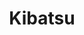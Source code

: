 ---
layout: place
title: "Kibatsu"
permalink: /california/san-francisco/kibatsu.html
stateAbbr: CA
stateName: California
cityName: San Francisco
seo:
  name: "Kibatsu"
  type: Restaurant
  links: https://www.kibatsusushi.com/
description: "Kibatsu serves delicious sushi in San Francisco, California. Try fresh Japanese dishes for a great dining experience. Available for takeout, delivery, and dinner."
place_id: ChIJ_6lGs5OBhYARMZbrb4T5Os4
photos:
  - name: >-
      places/ChIJ_6lGs5OBhYARMZbrb4T5Os4/photos/AeeoHcJojJtnVpnyUn-VTzkY_e5XW1uuVfg3QkxqGavVbfoqCv1cJYrStDvjbvTsCxDS1xx8GNejKtS5A64IvgNxcjGpXVHBoHjYULLbf87wB--t1jTHVcKuPoMTN2cXZeTzt2YoSWHGjRRiI2mZhol-V0RUgUvqfSJkIBmEnznx6RuoesnvADFsLAnW560vdh3FKf8U3Pg7SLKJne2zwdWHVpBc_AYoDeBnMl4lsgQpQNR-OBGFh1HdD8whZmpGCtCRBTeMGFH-qeyu3VL1dOJRfNeomeXmCp6JuMcI82YUjk9rpiLaSccbqx3Q2C1sNo-MOsgMrSagA4UF35VnmXPepgrqHN5WNCkbdnzdo8QZ-ohdV3Za_H0VTTQ3BwjIZyZCD7cKBaT1ex5_3qDSkpm-q_u3gLvHZyyrT-zTNTGzQz0tJQ1K
    widthPx: 3024
    heightPx: 4032
    authorAttributions:
      - displayName: S Kim
        uri: https://maps.google.com/maps/contrib/115461098368567376433
        photoUri: >-
          https://lh3.googleusercontent.com/a-/ALV-UjX-IPcRz5oKldyvvAXvi8qWHoS1zWoyAxtIHOyYYkAcCOkUnLmrSA=s100-p-k-no-mo
    flagContentUri: >-
      https://www.google.com/local/imagery/report/?cb_client=maps_api_places.places_api&image_key=!1e10!2sCIHM0ogKEICAgMCItN7JpQE&hl=en-US
    googleMapsUri: >-
      https://www.google.com/maps/place//data=!3m4!1e2!3m2!1sCIHM0ogKEICAgMCItN7JpQE!2e10!4m2!3m1!1s0x80858193b346a9ff:0xce3af9846feb9631
  - name: >-
      places/ChIJ_6lGs5OBhYARMZbrb4T5Os4/photos/AeeoHcIDiOSo32-LCltenu_LYKRZ336_wh7b_gy2odwK8kHLXNubfjcFqZdE4iYqZUwdDrT87lD7He9cKiQZNCYQI3P4fhUtuRhIN7bKO7k7ILTtt17-j0z7MxOOPLRnHQOl4MD4qcTJbUZ8kjhUvh5uOtd95cur65UiXY7YsyXlJEw2WCUDjz_-i_eut0JtMfTF9fVp5CLYISgvfcHeotgwtt3f0ECnYGNZYDkZz0xFVVpMNWAyoUoxAUgg2t9QYelRi0dYYWJpGtxS4OdkPfEky2PdRt0vfeJSe4Bhl8Cravi5ypoHGyT2kEHE1Jwg_vr3Sk9xcK-B8Lhn9WGU1V3uMxmufJMawtb4B5hs2q7I8-PsAzm_fibWaQg137WkW5uJ8btjK3lhlReL0r_IbGNUrO1YmFEpAWfnlYGxwmxFA2RraqWq
    widthPx: 3024
    heightPx: 4032
    authorAttributions:
      - displayName: Pasha Gleyzer
        uri: https://maps.google.com/maps/contrib/111725531868188826917
        photoUri: >-
          https://lh3.googleusercontent.com/a-/ALV-UjXSpX2qzdu_d46EuY5oE2BpsvR8tbK1qVpeNksVIRmVf7Ib7QEVqw=s100-p-k-no-mo
    flagContentUri: >-
      https://www.google.com/local/imagery/report/?cb_client=maps_api_places.places_api&image_key=!1e10!2sCIHM0ogKEICAgICq4oL_8wE&hl=en-US
    googleMapsUri: >-
      https://www.google.com/maps/place//data=!3m4!1e2!3m2!1sCIHM0ogKEICAgICq4oL_8wE!2e10!4m2!3m1!1s0x80858193b346a9ff:0xce3af9846feb9631
  - name: >-
      places/ChIJ_6lGs5OBhYARMZbrb4T5Os4/photos/AeeoHcJFMrfX3cI_xm2VLOR7rnzlLRe2nxHk4jgEqr9Su0AEGeV0kyLGt1T2zyRDqvJgj_ncKD3Sw8JYyl1VQ8LFG1oX97Z7OT-yMwx4kXbc4Q8Ov7f7Ug1NhK4O0A20-ymD0IDwxn1GBbh51lHi2DIg_XwLazFjwu62kp0xw4ESn-KkE0-Q_EQcmR7MJbfMa1KSRpaOz7yvR6NZuBqmqrdecJrOZdT6qb9m79aqoTsazf_z5CxBuKk4TEwenfSF08knx0NNiqfY6vpVUbRBG-Ttc9Tth2JpzVJO2e1P0KNK7i423WLjLRFjRjjvuKlmJ6qfgnSQ_0k3w8XKT-I1EsElujqCytEP_2RLgB5gxHMJCv8XrCT83_ACdGXJLczIGQU-crAu_U-la6Qh47qUCSy-4PSO6N3CXmtTT-il0PVQlc_3ZA
    widthPx: 3024
    heightPx: 4032
    authorAttributions:
      - displayName: S Kim
        uri: https://maps.google.com/maps/contrib/115461098368567376433
        photoUri: >-
          https://lh3.googleusercontent.com/a-/ALV-UjX-IPcRz5oKldyvvAXvi8qWHoS1zWoyAxtIHOyYYkAcCOkUnLmrSA=s100-p-k-no-mo
    flagContentUri: >-
      https://www.google.com/local/imagery/report/?cb_client=maps_api_places.places_api&image_key=!1e10!2sCIHM0ogKEICAgMCItN7JVQ&hl=en-US
    googleMapsUri: >-
      https://www.google.com/maps/place//data=!3m4!1e2!3m2!1sCIHM0ogKEICAgMCItN7JVQ!2e10!4m2!3m1!1s0x80858193b346a9ff:0xce3af9846feb9631
  - name: >-
      places/ChIJ_6lGs5OBhYARMZbrb4T5Os4/photos/AeeoHcIff1EVMNOiKaO1DYTJmOOpSZiHoCLaMAxZ6FHIGK_i6dbDHEAlFp7q6WndF_cf6WpaNqekYJMp1-OmajOJlXYl0aVqoSf0br_ZZCkoWSgwyNpE1pjtC3qYpPE2Ynge3-Xoci7eMI2IWS94-zGGbCYuxs8rzIinTDrFcwzL328wC2FKFCgxCEbxtowFA-BzXDpUOlnfPZuU6SxoDiLD8Wlt8z_CONr6r28fBWdIzF-tgH7STe2vNbAzBqREbHe9gH3WgiqXsTf6RmIZQSqSmDSybm5YC2E_HmbZAsYXVy4wkJoyQPufQ9BMTSOEVo7B2lDQ8SoMn-zApAk7jJKvwjNUoUHIqIzyp6M7zr_foJcQMtqYugtUHO9s67XAoupzH4Ke_RT1j_1IXGa0pKhdJ-c9cGgw1cUpRiNGvCav_ykqzfy0
    widthPx: 4032
    heightPx: 3024
    authorAttributions:
      - displayName: Douglas and Anita Scribner
        uri: https://maps.google.com/maps/contrib/105843526320843140438
        photoUri: >-
          https://lh3.googleusercontent.com/a-/ALV-UjUZzvA82NgBXAynrdiylDYlBZCl0m_ViNahPmEffaCffBjHJMvG=s100-p-k-no-mo
    flagContentUri: >-
      https://www.google.com/local/imagery/report/?cb_client=maps_api_places.places_api&image_key=!1e10!2sCIHM0ogKEICAgMDgzoaAmQE&hl=en-US
    googleMapsUri: >-
      https://www.google.com/maps/place//data=!3m4!1e2!3m2!1sCIHM0ogKEICAgMDgzoaAmQE!2e10!4m2!3m1!1s0x80858193b346a9ff:0xce3af9846feb9631
  - name: >-
      places/ChIJ_6lGs5OBhYARMZbrb4T5Os4/photos/AeeoHcKUzqVicUoxeEfuomCV1juhUZlSxri1EgunkV4tW_5OceMiy2rciKOftY19fNxipy-MoxxKQHppxZoXlMcsWlMBpQdD1GYddgec50p2ZvTNvQz5vzMqzqmvU7x0dAmI1H7bd_sTzzSGbwUKdwltOpt9kKotV0wfVqvpOhv9Cg3wmL3k3fPee2QCpJUeYiKDo94zepymPu_z6_ErR1c28R8jKuutI5EIeScx9f0K8kjLOK4gszp771ro3dy2mEp2KCAVgaJNGc64XQeabTz8MEN1tvunM2sAhNXMFgplJR_1Gwazz7xVp1nmZsYmOI4Y38qs-UZdDY2ZxdudhztZcQb46Hy-8K6jnEDwdOb73DuD_Hcv7E3ZKJCwg8vZID2jLl6e6-Od-Xqs1D61ah44ZT9oxfpwP4NCiW1z7WNaY761PQ
    widthPx: 3024
    heightPx: 4032
    authorAttributions:
      - displayName: Jamie Li
        uri: https://maps.google.com/maps/contrib/110752520170306754861
        photoUri: >-
          https://lh3.googleusercontent.com/a-/ALV-UjURuO-V_R2BAMq8h4T4MgX-Ny4sQ8CBKULZwaapIj8IhxpedBm_=s100-p-k-no-mo
    flagContentUri: >-
      https://www.google.com/local/imagery/report/?cb_client=maps_api_places.places_api&image_key=!1e10!2sCIHM0ogKEICAgID7_NfrfA&hl=en-US
    googleMapsUri: >-
      https://www.google.com/maps/place//data=!3m4!1e2!3m2!1sCIHM0ogKEICAgID7_NfrfA!2e10!4m2!3m1!1s0x80858193b346a9ff:0xce3af9846feb9631
  - name: >-
      places/ChIJ_6lGs5OBhYARMZbrb4T5Os4/photos/AeeoHcJIB8J8lheq3cHsCXtwiM1QfZNVtf1YK2ND5KXUrMUla2g61HNgZfArs4ArkXF7NKb8CSFMpyUnDOrkXTWgUOEJ9AvLC27hi6eMpNblNxxZSzzC-xRKl7wuIi-Su6Y_y2-9vwel2uC_x74r_XlQL-A-vgjCVrOtPWHSVoaXx5BCLMgm6H5jINiUVjHsqkCaUz_ruNvR3kTa7feAE1aItHzvbkHUng8amaiMuHRH1uRM7WcL8Y3EW_JBu4J9leTbcPNLqeX2nj5b4_QnhKZcoEBNJkuv_SHy49RSE4JjiXPiU52yZ3SwgRWQcgEtqS3T6VQ5wHvfCNIKS_7_-JE9vF4PG3FWo3Nc_3omfb9kYNUta0oTymttXvSwLGlM4Ak1M5hN_sltpQUoCwvca4XlrTPiU4IId00DM1SBspXpkrimig
    widthPx: 3024
    heightPx: 4032
    authorAttributions:
      - displayName: Jamie Li
        uri: https://maps.google.com/maps/contrib/110752520170306754861
        photoUri: >-
          https://lh3.googleusercontent.com/a-/ALV-UjURuO-V_R2BAMq8h4T4MgX-Ny4sQ8CBKULZwaapIj8IhxpedBm_=s100-p-k-no-mo
    flagContentUri: >-
      https://www.google.com/local/imagery/report/?cb_client=maps_api_places.places_api&image_key=!1e10!2sCIHM0ogKEICAgID7_Ne3Yw&hl=en-US
    googleMapsUri: >-
      https://www.google.com/maps/place//data=!3m4!1e2!3m2!1sCIHM0ogKEICAgID7_Ne3Yw!2e10!4m2!3m1!1s0x80858193b346a9ff:0xce3af9846feb9631
  - name: >-
      places/ChIJ_6lGs5OBhYARMZbrb4T5Os4/photos/AeeoHcKOuiAQfY8wGEZ5SwkZK53zW_EL49cgqL3UHy60fRMfNhOQJ9azG7QXn-i_ycl-asgDtk1Yeb6OtmNWB1xJjdiqqw50Es5FIDKNp9lWj1kKWs8CMNyRoeATTz4aUCiHSsDmCsgTph67lUd-iJcWD7Lpk29tNoD0dp-Zt0x6XwMWuQyDoj6hSiPBuDejkt5Wg_paHQrDbWgBFQh6t5gjYe2iBwFD2FgqjBdHhRMdwSHl-z62h-q6uVZI6MDw1XvXj1VmfujNMjx4xU16YrigQqCzIEOf_cJhKzMlQc2nfM4cqa38q8_kWPunrIpAGhzA5lI2QYYdS7llK4Fb6_L7xK4y38LXCZGhRZ2yjMG02aKSbbBYgumNX4G_jEaAsiZFAUuAlpwJSkF2EUSOd1n5DZ0Jw7GbYawMR9TBoTfCt96nHQIv
    widthPx: 3024
    heightPx: 4032
    authorAttributions:
      - displayName: S Kim
        uri: https://maps.google.com/maps/contrib/115461098368567376433
        photoUri: >-
          https://lh3.googleusercontent.com/a-/ALV-UjX-IPcRz5oKldyvvAXvi8qWHoS1zWoyAxtIHOyYYkAcCOkUnLmrSA=s100-p-k-no-mo
    flagContentUri: >-
      https://www.google.com/local/imagery/report/?cb_client=maps_api_places.places_api&image_key=!1e10!2sCIHM0ogKEICAgMCItN7JlQE&hl=en-US
    googleMapsUri: >-
      https://www.google.com/maps/place//data=!3m4!1e2!3m2!1sCIHM0ogKEICAgMCItN7JlQE!2e10!4m2!3m1!1s0x80858193b346a9ff:0xce3af9846feb9631
  - name: >-
      places/ChIJ_6lGs5OBhYARMZbrb4T5Os4/photos/AeeoHcLWcMTZM9CQn0D4yeHY01UZ2hdTuHbLHSQuqiaE1miXhAaNvhhx1TnAKIowt0NwgTxr3IBx_ezeG9QFaBrCZhuHK_gMZeOceXwV8Wt9oyYjWvmsEX66m8sQ1zKng78NS_oVeZAFk7aJJqNIzNuacD42_BP1349hzVlQRlw14EVS54fx-5O3J7eS8c-LK089t_hQy4PHlc2W8t-cTQx8H1uuypRTZK8VY3o02hhhEjluyv86BoLrxCmwxpUSESe1kxCnk7KolM-6B--VnxZ3WtnPvgScdbngTJIKTGlE-NPuHM75yZMwObldsZ8_nd_hIQvuQ1ejtSD4LagC23_Dj_JkUWjV02i2CS6k_j6tefiRipu8AxPNMntO5wges8GdXklcqx6EhThvAmVr2vZGTHxDusRPs_bmeLlSSmnnVXARw5or
    widthPx: 3024
    heightPx: 4032
    authorAttributions:
      - displayName: Douglas and Anita Scribner
        uri: https://maps.google.com/maps/contrib/105843526320843140438
        photoUri: >-
          https://lh3.googleusercontent.com/a-/ALV-UjUZzvA82NgBXAynrdiylDYlBZCl0m_ViNahPmEffaCffBjHJMvG=s100-p-k-no-mo
    flagContentUri: >-
      https://www.google.com/local/imagery/report/?cb_client=maps_api_places.places_api&image_key=!1e10!2sCIHM0ogKEICAgMDgzoaA2QE&hl=en-US
    googleMapsUri: >-
      https://www.google.com/maps/place//data=!3m4!1e2!3m2!1sCIHM0ogKEICAgMDgzoaA2QE!2e10!4m2!3m1!1s0x80858193b346a9ff:0xce3af9846feb9631
  - name: >-
      places/ChIJ_6lGs5OBhYARMZbrb4T5Os4/photos/AeeoHcKIu7B-iVQ1oauzhGRa5Tr-ZGq3xBOWxP0RQFvucizMbhPfROa5-kKMx1pwaa9pTiQfucIvBGXq1CF75BSMX1fBEsYaxn4XxfVD-coj64LWc5GkrohknkDYn0lvDzj7fseWsyK7P9EdLfBHgrtO2v_FGjMQRgeK9FjzDTpIU4i4x1-w8bSl7cQtxYiwXdKCUiXVJE8fp_NSuAnX9L2-MLkpT_v4prkOupVWeApwZEQ1m_HSEzgE8EOkRY7pkD-18sNEz7uLffllFlquBWs8PJj-Lmo9BW0S4QeuAeSi9XNYstRcP4mspACgn2vB9OkLPk0fyk3816zJWJ5ZIrrzCDy-xWFKTWtL4UplZri2ZB0kYTr6B5gp9oVAFctNWjY8a0r9PhPH60LtaZfK4GsfkDcJxpFTjaYagN8KVC_JhohE6Q
    widthPx: 3024
    heightPx: 4032
    authorAttributions:
      - displayName: Jamie Li
        uri: https://maps.google.com/maps/contrib/110752520170306754861
        photoUri: >-
          https://lh3.googleusercontent.com/a-/ALV-UjURuO-V_R2BAMq8h4T4MgX-Ny4sQ8CBKULZwaapIj8IhxpedBm_=s100-p-k-no-mo
    flagContentUri: >-
      https://www.google.com/local/imagery/report/?cb_client=maps_api_places.places_api&image_key=!1e10!2sCIHM0ogKEICAgID7_Ne3Uw&hl=en-US
    googleMapsUri: >-
      https://www.google.com/maps/place//data=!3m4!1e2!3m2!1sCIHM0ogKEICAgID7_Ne3Uw!2e10!4m2!3m1!1s0x80858193b346a9ff:0xce3af9846feb9631
  - name: >-
      places/ChIJ_6lGs5OBhYARMZbrb4T5Os4/photos/AeeoHcLdi_gOONCCjb0xglnMMvGlER0yNbG9OhBkoQfXit0gNmBVhxlflFuNRi2NaDYt4Pf_On7LDBh8llt_9AZR4HWYZEoeJv4fuh8FiIgiSbiDUw3M-mSrmK8hDRV5Ev5Hrb-_AWHmNEhetX0rE9Jv4_yp2aVjuwTYJxER1r3VWMoVdm7zRH2YCdDaIO9xKTEEvKKq8cOQ-kPV5l_DaN_lu4Xpcx6zeCDOj78i_1x8ZkscObFmxP2t4WZEvNX0UbbHb9BE0gGQf_WdCdwdoNw5LeWefo8aMe9VKzJ1FzdjlnqrZk-mqbr_QvScpkdsxmC5xs3nzLMTIYQGw3WBkf6i3EdqIhkIV9HLVvxumVtNVVLsqN99cIzkI125vyUVk_8mE6x_f8GT9YS7UC8TnpkiI6pum_isSwjl44a96qcCpDiWvA
    widthPx: 3600
    heightPx: 4800
    authorAttributions:
      - displayName: ayush kalani
        uri: https://maps.google.com/maps/contrib/104431593662302929240
        photoUri: >-
          https://lh3.googleusercontent.com/a-/ALV-UjUl87MXaBoKVCghSNlXZZTzBrMJx3c329RGyqLscBxl324jlEdHKQ=s100-p-k-no-mo
    flagContentUri: >-
      https://www.google.com/local/imagery/report/?cb_client=maps_api_places.places_api&image_key=!1e10!2sCIHM0ogKEICAgICdjfj1RQ&hl=en-US
    googleMapsUri: >-
      https://www.google.com/maps/place//data=!3m4!1e2!3m2!1sCIHM0ogKEICAgICdjfj1RQ!2e10!4m2!3m1!1s0x80858193b346a9ff:0xce3af9846feb9631
address: 400 Haight St, San Francisco, CA 94117, USA
street: 400 Haight St
city: San Francisco
state: CA
zip: '94117'
country: USA
neighborhood: Lower Haight
latitude: '37.772484'
longitude: '-122.429007'
accessibility_options:
  wheelchairAccessibleParking: false
  wheelchairAccessibleSeating: true
business_status: OPERATIONAL
name: Kibatsu
google_maps_links:
  directionsUri: >-
    https://www.google.com/maps/dir//''/data=!4m7!4m6!1m1!4e2!1m2!1m1!1s0x80858193b346a9ff:0xce3af9846feb9631!3e0
  placeUri: https://maps.google.com/?cid=14860464267671082545
  writeAReviewUri: >-
    https://www.google.com/maps/place//data=!4m3!3m2!1s0x80858193b346a9ff:0xce3af9846feb9631!12e1
  reviewsUri: >-
    https://www.google.com/maps/place//data=!4m4!3m3!1s0x80858193b346a9ff:0xce3af9846feb9631!9m1!1b1
  photosUri: >-
    https://www.google.com/maps/place//data=!4m3!3m2!1s0x80858193b346a9ff:0xce3af9846feb9631!10e5
primary_type: Japanese Restaurant
opening_hours:
  regular: null
  current: null
secondary_opening_hours:
  regular:
    weekdayDescriptions: null
    type: null
  current:
    weekdayDescriptions: null
    type: null
phone: (415) 872-9636
price_level: PRICE_LEVEL_MODERATE
price_range: $50 &ndash; $100
rating: '4.5'
rating_count: 0
website: https://www.kibatsusushi.com/
reviews:
  - name: >-
      places/ChIJ_6lGs5OBhYARMZbrb4T5Os4/reviews/ChZDSUhNMG9nS0VJQ0FnTURnem9hQUNREAE
    relativePublishTimeDescription: a month ago
    rating: 5
    text:
      text: >-
        The other night, we had a wonderful dinner, at Kibatsu. I don’t know
        when I’ve had such an amazing omakase set!


        The restaurant is tastefully decorated and the lovely lighting lends to
        a feeling of intimacy! Table settings were unique for each dish
        presented and the staff were warm and attentive!


        Roy was fabulous in creating innovative and unusual dishes for us on our
        Omakase, though we added a few items! The selection of seafood was
        delicious and aesthetically beautiful! It included many types of fish
        that are rare for sushi restaurants to serve outside of Japan. The crab
        broth was absolutely delicious and the steak and cloud mushrooms,
        followed by caviar embellished ice cream cones were a fabulous ending to
        a delectable seafood meal!


        Will definitely be back to this restaurant when I am in town!!!😉
      languageCode: en
    originalText:
      text: >-
        The other night, we had a wonderful dinner, at Kibatsu. I don’t know
        when I’ve had such an amazing omakase set!


        The restaurant is tastefully decorated and the lovely lighting lends to
        a feeling of intimacy! Table settings were unique for each dish
        presented and the staff were warm and attentive!


        Roy was fabulous in creating innovative and unusual dishes for us on our
        Omakase, though we added a few items! The selection of seafood was
        delicious and aesthetically beautiful! It included many types of fish
        that are rare for sushi restaurants to serve outside of Japan. The crab
        broth was absolutely delicious and the steak and cloud mushrooms,
        followed by caviar embellished ice cream cones were a fabulous ending to
        a delectable seafood meal!


        Will definitely be back to this restaurant when I am in town!!!😉
      languageCode: en
    authorAttribution:
      displayName: Douglas and Anita Scribner
      uri: https://www.google.com/maps/contrib/105843526320843140438/reviews
      photoUri: >-
        https://lh3.googleusercontent.com/a-/ALV-UjUZzvA82NgBXAynrdiylDYlBZCl0m_ViNahPmEffaCffBjHJMvG=s128-c0x00000000-cc-rp-mo
    publishTime: '2025-02-24T19:11:53.171179Z'
    flagContentUri: >-
      https://www.google.com/local/review/rap/report?postId=ChZDSUhNMG9nS0VJQ0FnTURnem9hQUNREAE&d=17924085&t=1
    googleMapsUri: >-
      https://www.google.com/maps/reviews/data=!4m6!14m5!1m4!2m3!1sChZDSUhNMG9nS0VJQ0FnTURnem9hQUNREAE!2m1!1s0x80858193b346a9ff:0xce3af9846feb9631
  - name: >-
      places/ChIJ_6lGs5OBhYARMZbrb4T5Os4/reviews/ChZDSUhNMG9nS0VJQ0FnTUNJdE43SlJREAE
    relativePublishTimeDescription: 2 weeks ago
    rating: 5
    text:
      text: |-
        Excellent sushi quality esp for its price.
        Highly recommend sake sushi and toro temaki.

        Friendly and attentive staff.
      languageCode: en
    originalText:
      text: |-
        Excellent sushi quality esp for its price.
        Highly recommend sake sushi and toro temaki.

        Friendly and attentive staff.
      languageCode: en
    authorAttribution:
      displayName: Seulgi Kim
      uri: https://www.google.com/maps/contrib/115461098368567376433/reviews
      photoUri: >-
        https://lh3.googleusercontent.com/a-/ALV-UjUA0UHtfAm4sfCqLSMxgtBRqazsTR-YdAQfFikYbq1Xx2y8upc-=s128-c0x00000000-cc-rp-mo-ba5
    publishTime: '2025-03-30T17:45:24.356971Z'
    flagContentUri: >-
      https://www.google.com/local/review/rap/report?postId=ChZDSUhNMG9nS0VJQ0FnTUNJdE43SlJREAE&d=17924085&t=1
    googleMapsUri: >-
      https://www.google.com/maps/reviews/data=!4m6!14m5!1m4!2m3!1sChZDSUhNMG9nS0VJQ0FnTUNJdE43SlJREAE!2m1!1s0x80858193b346a9ff:0xce3af9846feb9631
  - name: >-
      places/ChIJ_6lGs5OBhYARMZbrb4T5Os4/reviews/ChZDSUhNMG9nS0VJQ0FnSUNuMUkyOEZBEAE
    relativePublishTimeDescription: 6 months ago
    rating: 5
    text:
      text: >-
        Kibatsu is a really special place, one of SF’s best sushi restaurants.
        We’ve come here multiple times now and the food is always spectacular
        with overflowing pieces of fresh fish. Some of their dishes are super
        creative - most recently we had a skewer with tempura lion’s mane
        mushroom that tasted like steak! Chanel (the owner) is SO kind. We can’t
        wait to come back!
      languageCode: en
    originalText:
      text: >-
        Kibatsu is a really special place, one of SF’s best sushi restaurants.
        We’ve come here multiple times now and the food is always spectacular
        with overflowing pieces of fresh fish. Some of their dishes are super
        creative - most recently we had a skewer with tempura lion’s mane
        mushroom that tasted like steak! Chanel (the owner) is SO kind. We can’t
        wait to come back!
      languageCode: en
    authorAttribution:
      displayName: Cynthia Wu
      uri: https://www.google.com/maps/contrib/105279430279644613185/reviews
      photoUri: >-
        https://lh3.googleusercontent.com/a-/ALV-UjVGe0NhUBIqwML8UJvaSbjhYkzAe1mnvtCRIZaYEPsk9TKEz1lQQA=s128-c0x00000000-cc-rp-mo-ba3
    publishTime: '2024-09-23T06:51:48.924456Z'
    flagContentUri: >-
      https://www.google.com/local/review/rap/report?postId=ChZDSUhNMG9nS0VJQ0FnSUNuMUkyOEZBEAE&d=17924085&t=1
    googleMapsUri: >-
      https://www.google.com/maps/reviews/data=!4m6!14m5!1m4!2m3!1sChZDSUhNMG9nS0VJQ0FnSUNuMUkyOEZBEAE!2m1!1s0x80858193b346a9ff:0xce3af9846feb9631
  - name: >-
      places/ChIJ_6lGs5OBhYARMZbrb4T5Os4/reviews/ChdDSUhNMG9nS0VJQ0FnSUQ3X05mcnJBRRAB
    relativePublishTimeDescription: 7 months ago
    rating: 4
    text:
      text: >-
        We did the omakase experience and it was great! Some unique dishes, all
        were delicious though and we left VERY full. The pace is kind of
        strange, they were replacing our dishes with the next course quite
        quickly at first (we were one of the few ones there) and then there were
        some lulls later when it got more crowded. However the ambience is
        easygoing and we enjoyed good conversation while we waited- I also
        appreciate the intimate setting and that you don't have to yell to talk
        to your company. The most unique part was that when we got our ice cream
        dessert, it game with a piece of seared wagyu which was random but fun!
        Will definitely be back.
      languageCode: en
    originalText:
      text: >-
        We did the omakase experience and it was great! Some unique dishes, all
        were delicious though and we left VERY full. The pace is kind of
        strange, they were replacing our dishes with the next course quite
        quickly at first (we were one of the few ones there) and then there were
        some lulls later when it got more crowded. However the ambience is
        easygoing and we enjoyed good conversation while we waited- I also
        appreciate the intimate setting and that you don't have to yell to talk
        to your company. The most unique part was that when we got our ice cream
        dessert, it game with a piece of seared wagyu which was random but fun!
        Will definitely be back.
      languageCode: en
    authorAttribution:
      displayName: Jamie Li
      uri: https://www.google.com/maps/contrib/110752520170306754861/reviews
      photoUri: >-
        https://lh3.googleusercontent.com/a-/ALV-UjURuO-V_R2BAMq8h4T4MgX-Ny4sQ8CBKULZwaapIj8IhxpedBm_=s128-c0x00000000-cc-rp-mo-ba4
    publishTime: '2024-08-22T14:17:47.947254Z'
    flagContentUri: >-
      https://www.google.com/local/review/rap/report?postId=ChdDSUhNMG9nS0VJQ0FnSUQ3X05mcnJBRRAB&d=17924085&t=1
    googleMapsUri: >-
      https://www.google.com/maps/reviews/data=!4m6!14m5!1m4!2m3!1sChdDSUhNMG9nS0VJQ0FnSUQ3X05mcnJBRRAB!2m1!1s0x80858193b346a9ff:0xce3af9846feb9631
  - name: >-
      places/ChIJ_6lGs5OBhYARMZbrb4T5Os4/reviews/ChZDSUhNMG9nS0VJQ0FnTUR3ejVXeEJREAE
    relativePublishTimeDescription: 2 weeks ago
    rating: 1
    text:
      text: >-
        Worst sushi and Japanese dining experience in San Francisco after living
        here for 5 years . We ordered and waited for 30 minutes and then were
        told our fish is out of stock…. And the service is not friendly and
        definitely not recommended! They only serve white people.


        By the way, The nearby Nara is much better with authentic omakase.
      languageCode: en
    originalText:
      text: >-
        Worst sushi and Japanese dining experience in San Francisco after living
        here for 5 years . We ordered and waited for 30 minutes and then were
        told our fish is out of stock…. And the service is not friendly and
        definitely not recommended! They only serve white people.


        By the way, The nearby Nara is much better with authentic omakase.
      languageCode: en
    authorAttribution:
      displayName: Alex Liu
      uri: https://www.google.com/maps/contrib/113421617484220113997/reviews
      photoUri: >-
        https://lh3.googleusercontent.com/a-/ALV-UjXX_z7WZD04tLNzGd-REnCkQr3A3GmXX_9Ly8W3agOwuS-U8wxe5g=s128-c0x00000000-cc-rp-mo-ba3
    publishTime: '2025-03-29T02:53:50.706588Z'
    flagContentUri: >-
      https://www.google.com/local/review/rap/report?postId=ChZDSUhNMG9nS0VJQ0FnTUR3ejVXeEJREAE&d=17924085&t=1
    googleMapsUri: >-
      https://www.google.com/maps/reviews/data=!4m6!14m5!1m4!2m3!1sChZDSUhNMG9nS0VJQ0FnTUR3ejVXeEJREAE!2m1!1s0x80858193b346a9ff:0xce3af9846feb9631
parking_options: null
payment_options:
  acceptsCreditCards: true
  acceptsDebitCards: true
  acceptsCashOnly: false
allow_dogs: null
curbside_pickup: null
delivery: true
dine_in: true
good_for_children: false
good_for_groups: null
good_for_sports: false
live_music: false
menu_for_children: false
outdoor_seating: false
reservable: true
restroom: true
serves_beer: true
serves_breakfast: null
serves_brunch: null
serves_cocktails: null
serves_coffee: false
serves_dinner: true
serves_dessert: true
serves_lunch: null
serves_vegetarian_food: false
serves_wine: true
takeout: true
update_category: essentials
summary: null

---